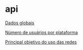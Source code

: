 # api
[Dados globais](https://raw.githubusercontent.com/ReinaldoOliveiraaa/api/main/dados-globais.json)

[Número de usuários por plataforma](https://raw.githubusercontent.com/ReinaldoOliveiraaa/api/main/numero-usuarios.json)

[Principal objetivo do uso das redes](https://raw.githubusercontent.com/ReinaldoOliveiraaa/api/main/razoes-globais.json)
